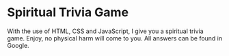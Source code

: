 # Spiritual Trivia Game
With the use of HTML, CSS and JavaScript, I give you a spiritual trivia game.  Enjoy, no physical harm will come to you. All answers can be found in Google.  

